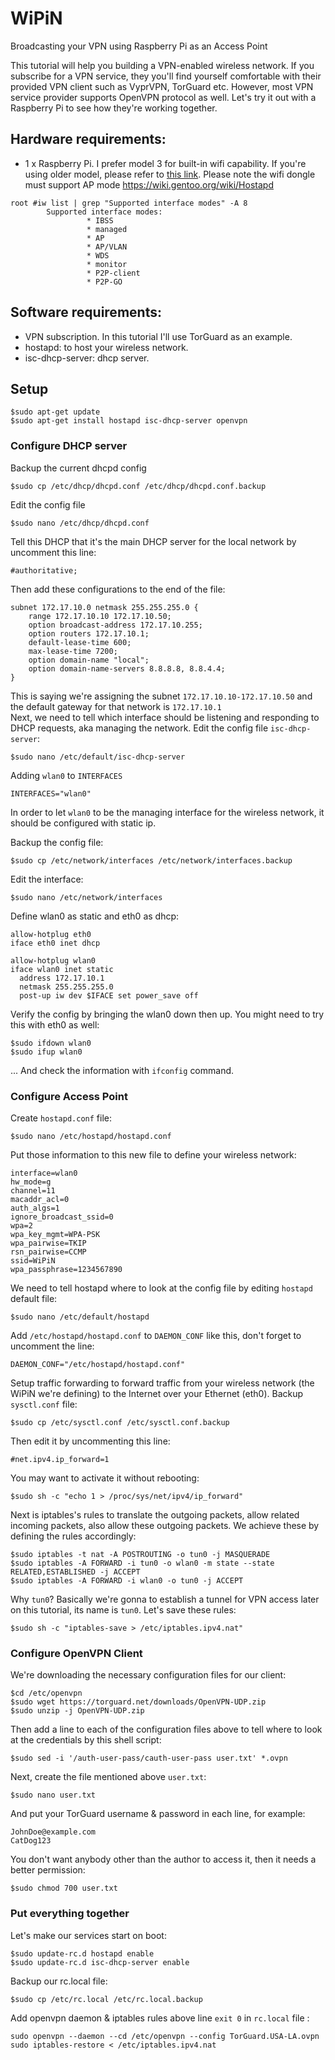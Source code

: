 # WiPiN
Broadcasting your VPN using Raspberry Pi as an Access Point

This tutorial will help you building a VPN-enabled wireless network. If you subscribe for a VPN service, they you'll find yourself comfortable with their provided VPN client such as VyprVPN, TorGuard etc. However, most VPN service provider supports OpenVPN protocol as well. Let's try it out with a Raspberry Pi to see how they're working together.

## Hardware requirements:
- 1 x Raspberry Pi. I prefer model 3 for built-in wifi capability. If you're using older model, please refer to [this link](https://elinux.org/RPi_USB_Wi-Fi_Adapters). Please note the wifi dongle must support AP mode https://wiki.gentoo.org/wiki/Hostapd

```shell
root #iw list | grep "Supported interface modes" -A 8
        Supported interface modes:
                 * IBSS
                 * managed
                 * AP
                 * AP/VLAN
                 * WDS
                 * monitor
                 * P2P-client
                 * P2P-GO
```

## Software requirements:
- VPN subscription. In this tutorial I'll use TorGuard as an example.
- hostapd: to host your wireless network.
- isc-dhcp-server: dhcp server.

## Setup

```shell
$sudo apt-get update
$sudo apt-get install hostapd isc-dhcp-server openvpn
```

### Configure DHCP server

Backup the current dhcpd config
```shell
$sudo cp /etc/dhcp/dhcpd.conf /etc/dhcp/dhcpd.conf.backup
```
Edit the config file
```shell
$sudo nano /etc/dhcp/dhcpd.conf
```
Tell this DHCP that it's the main DHCP server for the local network by uncomment this line:
```
#authoritative;
```
Then add these configurations to the end of the file:
```
subnet 172.17.10.0 netmask 255.255.255.0 {
    range 172.17.10.10 172.17.10.50;
    option broadcast-address 172.17.10.255;
    option routers 172.17.10.1;
    default-lease-time 600;
    max-lease-time 7200;
    option domain-name "local";
    option domain-name-servers 8.8.8.8, 8.8.4.4;
}
```
This is saying we're assigning the subnet `172.17.10.10-172.17.10.50` and the default gateway for that network is `172.17.10.1`  
Next, we need to tell which interface should be listening and responding to DHCP requests, aka managing the network. Edit the config file `isc-dhcp-server`:
```shell
$sudo nano /etc/default/isc-dhcp-server
```
Adding `wlan0` to `INTERFACES`
```
INTERFACES="wlan0"
```
In order to let `wlan0` to be the managing interface for the wireless network, it should be configured with static ip.

Backup the config file:
```
$sudo cp /etc/network/interfaces /etc/network/interfaces.backup
```
Edit the interface:
```
$sudo nano /etc/network/interfaces
```
Define wlan0 as static and eth0 as dhcp:
```
allow-hotplug eth0
iface eth0 inet dhcp

allow-hotplug wlan0
iface wlan0 inet static
  address 172.17.10.1
  netmask 255.255.255.0
  post-up iw dev $IFACE set power_save off
```
Verify the config by bringing the wlan0 down then up. You might need to try this with eth0 as well:
```
$sudo ifdown wlan0
$sudo ifup wlan0
```
... And check the information with `ifconfig` command.

### Configure Access Point
Create `hostapd.conf` file:
```
$sudo nano /etc/hostapd/hostapd.conf
```
Put those information to this new file to define your wireless network:
```
interface=wlan0
hw_mode=g
channel=11
macaddr_acl=0
auth_algs=1
ignore_broadcast_ssid=0
wpa=2
wpa_key_mgmt=WPA-PSK
wpa_pairwise=TKIP
rsn_pairwise=CCMP
ssid=WiPiN
wpa_passphrase=1234567890
```
We need to tell hostapd where to look at the config file by editing `hostapd` default file:
```
$sudo nano /etc/default/hostapd
```
Add `/etc/hostapd/hostapd.conf` to `DAEMON_CONF` like this, don't forget to uncomment the line:
```
DAEMON_CONF="/etc/hostapd/hostapd.conf"
```
Setup traffic forwarding to forward traffic from your wireless network (the WiPiN we're defining) to the Internet over your Ethernet (eth0). Backup `sysctl.conf` file:
```
$sudo cp /etc/sysctl.conf /etc/sysctl.conf.backup
```
Then edit it by uncommenting this line:
```
#net.ipv4.ip_forward=1
```
You may want to activate it without rebooting:
```
$sudo sh -c "echo 1 > /proc/sys/net/ipv4/ip_forward"
```
Next is iptables's rules to translate the outgoing packets, allow related incoming packets, also allow these outgoing packets. We achieve these by defining the rules accordingly:
```
$sudo iptables -t nat -A POSTROUTING -o tun0 -j MASQUERADE
$sudo iptables -A FORWARD -i tun0 -o wlan0 -m state --state RELATED,ESTABLISHED -j ACCEPT
$sudo iptables -A FORWARD -i wlan0 -o tun0 -j ACCEPT
```
Why `tun0`? Basically we're gonna to establish a tunnel for VPN access later on this tutorial, its name is `tun0`. Let's save these rules:
```
$sudo sh -c "iptables-save > /etc/iptables.ipv4.nat"
```

### Configure OpenVPN Client
We're downloading the necessary configuration files for our client:
```
$cd /etc/openvpn
$sudo wget https://torguard.net/downloads/OpenVPN-UDP.zip
$sudo unzip -j OpenVPN-UDP.zip
```
Then add a line to each of the configuration files above to tell where to look at the credentials by this shell script:
```
$sudo sed -i '/auth-user-pass/cauth-user-pass user.txt' *.ovpn
```
Next, create the file mentioned above `user.txt`:
```
$sudo nano user.txt
```
And put your TorGuard username & password in each line, for example:
```
JohnDoe@example.com
CatDog123
```
You don't want anybody other than the author to access it, then it needs a better permission:
```
$sudo chmod 700 user.txt
```

### Put everything together
Let's make our services start on boot:
```
$sudo update-rc.d hostapd enable
$sudo update-rc.d isc-dhcp-server enable
```
Backup our rc.local file:
```
$sudo cp /etc/rc.local /etc/rc.local.backup
```
Add openvpn daemon & iptables rules above line `exit 0` in `rc.local` file :
```
sudo openvpn --daemon --cd /etc/openvpn --config TorGuard.USA-LA.ovpn
sudo iptables-restore < /etc/iptables.ipv4.nat
```
